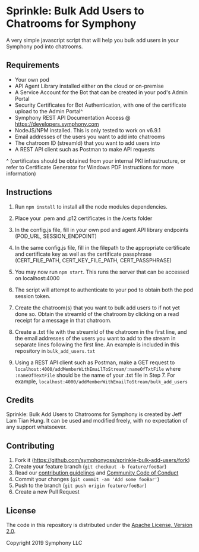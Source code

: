 # Sprinkle: Bulk Add Users to Chatrooms for Symphony

A very simple javascript script that will help you bulk add users in your Symphony pod into chatrooms.

## Requirements

- Your own pod
- API Agent Library installed either on the cloud or on-premise
- A Service Account for the Bot that can be created in your pod's Admin Portal
- Security Certificates for Bot Authentication, with one of the certificate upload to the Admin Portal^
- Symphony REST API Documentation Access @ https://developers.symphony.com
- NodeJS/NPM installed. This is only tested to work on v6.9.1
- Email addresses of the users you want to add into chatrooms
- The chatroom ID (streamId) that you want to add users into
- A REST API client such as Postman to make API requests

^ (certificates should be obtained from your internal PKI infrastructure, or refer to Certificate Generator for Windows PDF Instructions for more information)

## Instructions

1) Run `npm install` to install all the node modules dependencies.

2) Place your .pem and .p12 certificates in the /certs folder

3) In the config.js file, fill in your own pod and agent API library endpoints (POD_URL, SESSION_ENDPOINT)

4) In the same config.js file, fill in the filepath to the appropriate certificate and certificate key as well as the certificate passphrase (CERT_FILE_PATH, CERT_KEY_FILE_PATH, CERT_PASSPHRASE)

5) You may now run `npm start`. This runs the server that can be accessed on localhost:4000

6) The script will attempt to authenticate to your pod to obtain both the pod session token.

7) Create the chatroom(s) that you want to bulk add users to if not yet done so. Obtain the streamId of the chatroom by clicking on a read receipt for a message in that chatroom.

8) Create a .txt file with the streamId of the chatroom in the first line, and the email addresses of the users you want to add to the stream in separate lines following the first line. An example is included in this repository in `bulk_add_users.txt`

9) Using a REST API client such as Postman, make a GET request to `localhost:4000/addMemberWithEmailToStream/:nameOfTxtFile` where `:nameOfTextFile` should be the name of your .txt file in Step 7. For example, `localhost:4000/addMemberWithEmailToStream/bulk_add_users`

## Credits

Sprinkle: Bulk Add Users to Chatrooms for Symphony is created by Jeff Lam Tian Hung. It can be used and modified freely, with no expectation of any support whatsoever.

## Contributing

1. Fork it (<https://github.com/symphonyoss/sprinkle-bulk-add-users/fork>)
2. Create your feature branch (`git checkout -b feature/fooBar`)
3. Read our [contribution guidelines](.github/CONTRIBUTING.md) and [Community Code of Conduct](https://www.finos.org/code-of-conduct)
4. Commit your changes (`git commit -am 'Add some fooBar'`)
5. Push to the branch (`git push origin feature/fooBar`)
6. Create a new Pull Request

## License

The code in this repository is distributed under the [Apache License, Version 2.0](http://www.apache.org/licenses/LICENSE-2.0).

Copyright 2019 Symphony LLC
